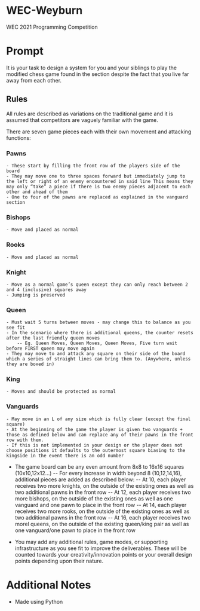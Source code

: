 # WEC-Weyburn

WEC 2021 Programming Competition

# Prompt

It is your task to design a system for you and your siblings to play the modified chess game found in the <Rules> section despite the fact that you live far away from each other.

## Rules

All rules are described as variations on the traditional game and it is assumed that competitors are vaguely familiar with the game.

There are seven game pieces each with their own movement and attacking functions:

### Pawns

    - These start by filling the front row of the players side of the board
    - They may move one to three spaces forward but immediately jump to the left or right of an enemy encountered in said line This means they may only “take” a piece if there is two enemy pieces adjacent to each other and ahead of them
    - One to four of the pawns are replaced as explained in the vanguard section

### Bishops

    - Move and placed as normal

### Rooks

    - Move and placed as normal

### Knight

    - Move as a normal game’s queen except they can only reach between 2 and 4 (inclusive) squares away
    - Jumping is preserved

### Queen

    - Must wait 5 turns between moves - may change this to balance as you see fit
    - In the scenario where there is additional queens, the counter resets after the last friendly queen moves
        -- Eg. Queen Moves, Queen Moves, Queen Moves, Five turn wait before FIRST queen may move again
    - They may move to and attack any square on their side of the board which a series of straight lines can bring them to. (Anywhere, unless they are boxed in)

### King

    - Moves and should be protected as normal

### Vanguards

    - May move in an L of any size which is fully clear (except the final square)
    - At the beginning of the game the player is given two vanguards + those as defined below and can replace any of their pawns in the front row with them.
    - If this is not implemented in your design or the player does not choose positions it defaults to the outermost square biasing to the kingside in the event there is an odd number

- The game board can be any even amount from 8x8 to 16x16 squares (10x10,12x12…)
  -- For every increase in width beyond 8 (10,12,14,16), additional pieces are added as described below:
  -- At 10, each player receives two more knights, on the outside of the existing ones as well as two additional pawns in the front row
  -- At 12, each player receives two more bishops, on the outside of the existing ones as well as one vanguard and one pawn to place in the front row
  -- At 14, each player receives two more rooks, on the outside of the existing ones as well as two additional pawns in the front row
  -- At 16, each player receives two morel queens, on the outside of the existing queen/king pair as well as one vanguard/one pawn to place in the front row

- You may add any additional rules, game modes, or supporting infrastructure as you see fit to improve the deliverables. These will be counted towards your creativity/innovation points or your overall design points depending upon their nature.

# Additional Notes
- Made using Python
